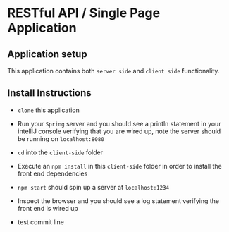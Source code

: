 # RESTful API / Single Page Application

## Application setup

This application contains both `server side` and `client side` functionality.

## Install Instructions

- `clone` this application
- Run your `Spring` server and you should see a println statement in your intelliJ console verifying that you are wired up, note the server should be running on `localhost:8080`
- `cd` into the `client-side` folder
- Execute an `npm install` in this `client-side` folder in order to install the front end dependencies
- `npm start` should spin up a server at `localhost:1234`
- Inspect the browser and you should see a log statement verifying the front end is wired up


- test commit line